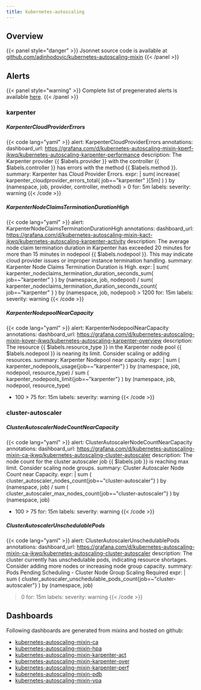 ```yaml
---
title: kubernetes-autoscaling
---
```


## Overview



{{< panel style="danger" >}}
Jsonnet source code is available at [github.com/adinhodovic/kubernetes-autoscaling-mixin](https://github.com/adinhodovic/kubernetes-autoscaling-mixin)
{{< /panel >}}

## Alerts

{{< panel style="warning" >}}
Complete list of pregenerated alerts is available [here](https://github.com/monitoring-mixins/website/blob/master/assets/kubernetes-autoscaling/alerts.yaml).
{{< /panel >}}

### karpenter

##### KarpenterCloudProviderErrors

{{< code lang="yaml" >}}
alert: KarpenterCloudProviderErrors
annotations:
  dashboard_url: https://grafana.com/d/kubernetes-autoscaling-mixin-kperf-jkwq/kubernetes-autoscaling-karpenter-performance
  description: The Karpenter provider {{ $labels.provider }} with the controller {{
    $labels.controller }} has errors with the method {{ $labels.method }}.
  summary: Karpenter has Cloud Provider Errors.
expr: |
  sum(
    increase(
      karpenter_cloudprovider_errors_total{
        job=~"karpenter"
      }[5m]
    )
  ) by (namespace, job, provider, controller, method) > 0
for: 5m
labels:
  severity: warning
{{< /code >}}
 
##### KarpenterNodeClaimsTerminationDurationHigh

{{< code lang="yaml" >}}
alert: KarpenterNodeClaimsTerminationDurationHigh
annotations:
  dashboard_url: https://grafana.com/d/kubernetes-autoscaling-mixin-kact-jkwq/kubernetes-autoscaling-karpenter-activity
  description: The average node claim termination duration in Karpenter has exceeded
    20 minutes for more than 15 minutes in nodepool {{ $labels.nodepool }}. This may
    indicate cloud provider issues or improper instance termination handling.
  summary: Karpenter Node Claims Termination Duration is High.
expr: |
  sum(
    karpenter_nodeclaims_termination_duration_seconds_sum{
      job=~"karpenter"
    }
  ) by (namespace, job, nodepool)
  /
  sum(
    karpenter_nodeclaims_termination_duration_seconds_count{
      job=~"karpenter"
    }
  ) by (namespace, job, nodepool) > 1200
for: 15m
labels:
  severity: warning
{{< /code >}}
 
##### KarpenterNodepoolNearCapacity

{{< code lang="yaml" >}}
alert: KarpenterNodepoolNearCapacity
annotations:
  dashboard_url: https://grafana.com/d/kubernetes-autoscaling-mixin-kover-jkwq/kubernetes-autoscaling-karpenter-overview
  description: The resource {{ $labels.resource_type }} in the Karpenter node pool
    {{ $labels.nodepool }} is nearing its limit. Consider scaling or adding resources.
  summary: Karpenter Nodepool near capacity.
expr: |
  sum (
    karpenter_nodepools_usage{job=~"karpenter"}
  ) by (namespace, job, nodepool, resource_type)
  /
  sum (
    karpenter_nodepools_limit{job=~"karpenter"}
  ) by (namespace, job, nodepool, resource_type)
  * 100 > 75
for: 15m
labels:
  severity: warning
{{< /code >}}
 
### cluster-autoscaler

##### ClusterAutoscalerNodeCountNearCapacity

{{< code lang="yaml" >}}
alert: ClusterAutoscalerNodeCountNearCapacity
annotations:
  dashboard_url: https://grafana.com/d/kubernetes-autoscaling-mixin-ca-jkwq/kubernetes-autoscaling-cluster-autoscaler
  description: The node count for the cluster autoscaler job {{ $labels.job }} is
    reaching max limit. Consider scaling node groups.
  summary: Cluster Autoscaler Node Count near Capacity.
expr: |
  sum (
    cluster_autoscaler_nodes_count{job=~"cluster-autoscaler"}
  ) by (namespace, job)
  /
  sum (
    cluster_autoscaler_max_nodes_count{job=~"cluster-autoscaler"}
  ) by (namespace, job)
  * 100 > 75
for: 15m
labels:
  severity: warning
{{< /code >}}
 
##### ClusterAutoscalerUnschedulablePods

{{< code lang="yaml" >}}
alert: ClusterAutoscalerUnschedulablePods
annotations:
  dashboard_url: https://grafana.com/d/kubernetes-autoscaling-mixin-ca-jkwq/kubernetes-autoscaling-cluster-autoscaler
  description: The cluster currently has unschedulable pods, indicating resource shortages.
    Consider adding more nodes or increasing node group capacity.
  summary: Pods Pending Scheduling - Cluster Node Group Scaling Required
expr: |
  sum (
    cluster_autoscaler_unschedulable_pods_count{job=~"cluster-autoscaler"}
  ) by (namespace, job)
  > 0
for: 15m
labels:
  severity: warning
{{< /code >}}
 
## Dashboards
Following dashboards are generated from mixins and hosted on github:


- [kubernetes-autoscaling-mixin-ca](https://github.com/monitoring-mixins/website/blob/master/assets/kubernetes-autoscaling/dashboards/kubernetes-autoscaling-mixin-ca.json)
- [kubernetes-autoscaling-mixin-hpa](https://github.com/monitoring-mixins/website/blob/master/assets/kubernetes-autoscaling/dashboards/kubernetes-autoscaling-mixin-hpa.json)
- [kubernetes-autoscaling-mixin-karpenter-act](https://github.com/monitoring-mixins/website/blob/master/assets/kubernetes-autoscaling/dashboards/kubernetes-autoscaling-mixin-karpenter-act.json)
- [kubernetes-autoscaling-mixin-karpenter-over](https://github.com/monitoring-mixins/website/blob/master/assets/kubernetes-autoscaling/dashboards/kubernetes-autoscaling-mixin-karpenter-over.json)
- [kubernetes-autoscaling-mixin-karpenter-perf](https://github.com/monitoring-mixins/website/blob/master/assets/kubernetes-autoscaling/dashboards/kubernetes-autoscaling-mixin-karpenter-perf.json)
- [kubernetes-autoscaling-mixin-pdb](https://github.com/monitoring-mixins/website/blob/master/assets/kubernetes-autoscaling/dashboards/kubernetes-autoscaling-mixin-pdb.json)
- [kubernetes-autoscaling-mixin-vpa](https://github.com/monitoring-mixins/website/blob/master/assets/kubernetes-autoscaling/dashboards/kubernetes-autoscaling-mixin-vpa.json)
